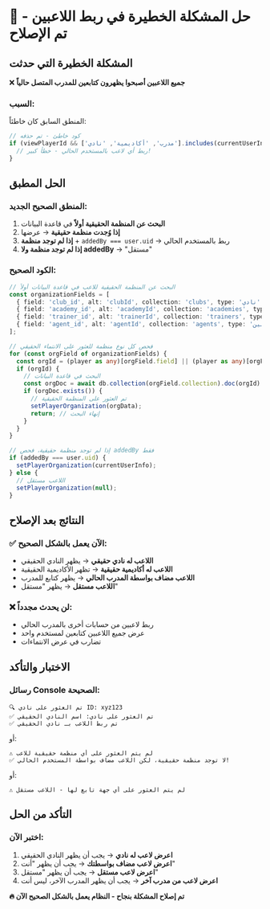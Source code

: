 # 🚨 حل المشكلة الخطيرة في ربط اللاعبين - تم الإصلاح

## المشكلة الخطيرة التي حدثت
❌ **جميع اللاعبين أصبحوا يظهرون كتابعين للمدرب المتصل حالياً**

### السبب:
المنطق السابق كان خاطئاً:
```typescript
// كود خاطئ - تم حذفه
if (viewPlayerId && ['مدرب', 'أكاديمية', 'نادي'].includes(currentUserInfo.type)) {
  // ربط أي لاعب بالمستخدم الحالي - خطأ كبير!
}
```

## الحل المطبق

### المنطق الصحيح الجديد:
1. **البحث عن المنظمة الحقيقية أولاً** في قاعدة البيانات
2. **إذا وُجدت منظمة حقيقية** → عرضها
3. **إذا لم توجد منظمة** + `addedBy === user.uid` → ربط بالمستخدم الحالي
4. **إذا لم توجد منظمة ولا addedBy** → "مستقل"

### الكود الصحيح:
```typescript
// البحث عن المنظمة الحقيقية للاعب في قاعدة البيانات أولاً
const organizationFields = [
  { field: 'club_id', alt: 'clubId', collection: 'clubs', type: 'نادي' },
  { field: 'academy_id', alt: 'academyId', collection: 'academies', type: 'أكاديمية' },
  { field: 'trainer_id', alt: 'trainerId', collection: 'trainers', type: 'مدرب' },
  { field: 'agent_id', alt: 'agentId', collection: 'agents', type: 'وكيل لاعبين' }
];

// فحص كل نوع منظمة للعثور على الانتماء الحقيقي
for (const orgField of organizationFields) {
  const orgId = (player as any)[orgField.field] || (player as any)[orgField.alt];
  if (orgId) {
    // البحث في قاعدة البيانات
    const orgDoc = await db.collection(orgField.collection).doc(orgId).get();
    if (orgDoc.exists()) {
      // تم العثور على المنظمة الحقيقية
      setPlayerOrganization(orgData);
      return; // إنهاء البحث
    }
  }
}

// إذا لم توجد منظمة حقيقية، فحص addedBy فقط
if (addedBy === user.uid) {
  setPlayerOrganization(currentUserInfo);
} else {
  // اللاعب مستقل
  setPlayerOrganization(null);
}
```

## النتائج بعد الإصلاح

### ✅ الآن يعمل بالشكل الصحيح:
- **اللاعب له نادي حقيقي** → يظهر النادي الحقيقي
- **اللاعب له أكاديمية حقيقية** → تظهر الأكاديمية الحقيقية  
- **اللاعب مضاف بواسطة المدرب الحالي** → يظهر كتابع للمدرب
- **اللاعب مستقل** → يظهر "مستقل"

### ❌ لن يحدث مجدداً:
- ربط لاعبين من حسابات أخرى بالمدرب الحالي
- عرض جميع اللاعبين كتابعين لمستخدم واحد
- تضارب في عرض الانتماءات

## الاختبار والتأكد

### رسائل Console الصحيحة:
```
🔍 تم العثور على نادي ID: xyz123
✅ تم العثور على نادي: اسم النادي الحقيقي
✅ تم ربط اللاعب بـ نادي الحقيقي
```

أو:

```
⚠️ لم يتم العثور على أي منظمة حقيقية للاعب
✅ لا توجد منظمة حقيقية، لكن اللاعب مضاف بواسطة المستخدم الحالي!
```

أو:

```
⚠️ لم يتم العثور على أي جهة تابع لها - اللاعب مستقل
```

## التأكد من الحل

### اختبر الآن:
1. **اعرض لاعب له نادي** → يجب أن يظهر النادي الحقيقي
2. **اعرض لاعب مضاف بواسطتك** → يجب أن يظهر "أنت"
3. **اعرض لاعب مستقل** → يجب أن يظهر "مستقل"
4. **اعرض لاعب من مدرب آخر** → يجب أن يظهر المدرب الآخر، ليس أنت

**🔥 تم إصلاح المشكلة بنجاح - النظام يعمل بالشكل الصحيح الآن** 
